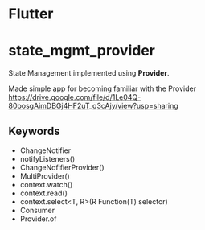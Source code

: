 # Flutter
# state_mgmt_provider

State Management implemented using **Provider**.

Made simple app for becoming familiar with the Provider
https://drive.google.com/file/d/1Le04Q-80bosgAimDBGj4HF2uT_q3cAjy/view?usp=sharing

## Keywords

- ChangeNotifier
- notifyListeners()
- ChangeNofifierProvider()
- MultiProvider()
- context.watch<T>()
- context.read<T>()
- context.select<T, R>(R Function(T) selector)
- Consumer
- Provider.of<T>

